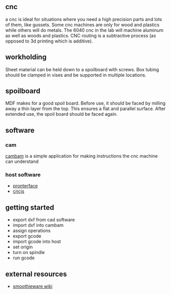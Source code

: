 ## cnc
 
a cnc is ideal for situations where you need a high precision parts and lots of them, like gussets. Some cnc machines are only for wood and plastics while others will do metals. The 6040 cnc in the lab will machine aluminum as well as woods and plastics. CNC routing is a subtractive process (as opposed to 3d printing which is additive).
 
## workholding
Sheet material can be held down to a spoilboard with screws. Box tubing should be clamped in vises and be supported in multiple locations.
 
## spoilboard
MDF makes for a good spoil board. Before use, it should be faced by milling away a thin layer from the top. This ensures a flat and parallel surface. After extended use, the spoil board should be faced again.
 
## software

### cam
[cambam](http://www.cambam.info/) is a simple application for making instructions the cnc machine can understand
 
### host software
* [pronterface](http://www.pronterface.com/)
* [cncjs](https://github.com/cncjs/cncjs)

## getting started
* export dxf from cad software
* import dxf into cambam
* assign operations
* export gcode
* import gcode into host
* set origin
* turn on spindle
* run gcode

## external resources
* [smoothieware wiki](http://smoothieware.org/cnc-mill-guide)